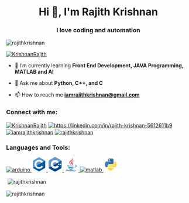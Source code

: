 <h1 align="center">Hi 👋, I'm Rajith Krishnan</h1>
<h3 align="center">I love coding and automation</h3>

<p align="left"> <img src="https://komarev.com/ghpvc/?username=rajithkrishnan&label=Profile%20views&color=0e75b6&style=flat" alt="rajithkrishnan" /> </p>

<p align="left"> <a href="https://twitter.com/KrishnanRajith" target="blank"><img src="https://img.shields.io/twitter/follow/KrishnanRajith?logo=twitter&style=for-the-badge" alt="KrishnanRajith" /></a> </p>

- 🌱 I’m currently learning **Front End Development, JAVA Programming, MATLAB and AI**

- 💬 Ask me about **Python, C++, and C**

- 📫 How to reach me **iamrajithkrishnan@gmail.com**

<h3 align="left">Connect with me:</h3>
<p align="left">
<a href="https://twitter.com/KrishnanRajith" target="blank"><img align="center" src="https://raw.githubusercontent.com/rahuldkjain/github-profile-readme-generator/master/src/images/icons/Social/twitter.svg" alt="KrishnanRajith" height="30" width="40" /></a>
<a href="https://linkedin.com/in/rajith-krishnan-5612611b9" target="blank"><img align="center" src="https://raw.githubusercontent.com/rahuldkjain/github-profile-readme-generator/master/src/images/icons/Social/linked-in-alt.svg" alt="https://linkedin.com/in/rajith-krishnan-5612611b9" height="30" width="40" /></a>
<a href="https://instagram.com/iamrajithkrishnan" target="blank"><img align="center" src="https://raw.githubusercontent.com/rahuldkjain/github-profile-readme-generator/master/src/images/icons/Social/instagram.svg" alt="iamrajithkrishnan" height="30" width="40" /></a>
<a href="https://www.hackerrank.com/rajithkrishnan" target="blank"><img align="center" src="https://raw.githubusercontent.com/rahuldkjain/github-profile-readme-generator/master/src/images/icons/Social/hackerrank.svg" alt="rajithkrishnan" height="30" width="40" /></a>

<h3 align="left">Languages and Tools:</h3>
<p align="left"> <a href="https://www.arduino.cc/" target="_blank" rel="noreferrer"> <img src="https://cdn.worldvectorlogo.com/logos/arduino-1.svg" alt="arduino" width="40" height="40"/> </a> <a href="https://www.cprogramming.com/" target="_blank" rel="noreferrer"> <img src="https://raw.githubusercontent.com/devicons/devicon/master/icons/c/c-original.svg" alt="c" width="40" height="40"/> </a> <a href="https://www.w3schools.com/cpp/" target="_blank" rel="noreferrer"> <img src="https://raw.githubusercontent.com/devicons/devicon/master/icons/cplusplus/cplusplus-original.svg" alt="cplusplus" width="40" height="40"/> </a> <a href="https://www.java.com" target="_blank" rel="noreferrer"> <img src="https://raw.githubusercontent.com/devicons/devicon/master/icons/java/java-original.svg" alt="java" width="40" height="40"/> </a> <a href="https://www.mathworks.com/" target="_blank" rel="noreferrer"> <img src="https://upload.wikimedia.org/wikipedia/commons/2/21/Matlab_Logo.png" alt="matlab" width="40" height="40"/> </a> <a href="https://www.python.org" target="_blank" rel="noreferrer"> <img src="https://raw.githubusercontent.com/devicons/devicon/master/icons/python/python-original.svg" alt="python" width="40" height="40"/> </a> </p>

<p>&nbsp;<img align="center" src="https://github-readme-stats.vercel.app/api?username=rajithkrishnan&show_icons=true&locale=en" alt="rajithkrishnan" /></p>

<p><img align="center" src="https://github-readme-streak-stats.herokuapp.com/?user=rajithkrishnan&" alt="rajithkrishnan" /></p>
